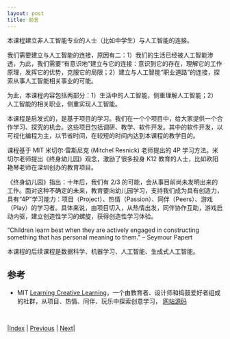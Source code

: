```yaml
---
layout: post
title: 前言
---
```


本课程建立非人工智能专业的人士（比如中学生）与人工智能的连接。

我们需要建立与人工智能的连接，原因有二：1）我们的生活已经被人工智能渗透，为此，我们需要“有意识地”建立与它的连接：意识到它的存在，理解它的工作原理，发挥它的优势，克服它的局限；2）建立与人工智能“职业道路”的连接，探索从事人工智能相关事业的可能。

为此，本课程内容包括两部分：1）生活中的人工智能，侧重理解人工智能；2）人工智能的相关职业，侧重实现人工智能。

本课程是启发式的，是基于项目的学习。我们在一个个项目中，给大家提供一个合作学习、探究的机会。这些项目包括调研、教学、软件开发。其中的软件开发，以可视化编程为主，以节省时间，在较短的时间内达到本课程的教学目的。

课程基于 MIT 米切尔·雷斯尼克 (Mitchel Resnick) 老师提出的 4P 学习方法。米切尔老师提出《终身幼儿园》观念，激励了很多投身 K12 教育的人士，比如欧阳艳琴老师在深圳创办的教育项目。

《终身幼儿园》指出：十年后，我们有 2/3 的可能，会从事目前尚未发明出来的工作。面对这种不确定的未来，教育要向幼儿园学习，支持我们成为具有创造力，具有“4P”学习能力：项目（Project）、热情（Passion）、同伴（Peers）、游戏（Play）的学习者。具体来说，由项目切入，从热情出发，同伴协作互助，游戏启动内驱，建立创造性学习的螺旋，获得创造性学习体验。

“Children learn best when they are actively engaged in constructing something that has
personal meaning to them.”
	        – Seymour Papert

本课程的后续课程是数据科学、机器学习、人工智能、生成式人工智能。

## 参考

- MIT [Learning Creative Learning](https://lcl.media.mit.edu/)，一个由教育者、设计师和捣鼓爱好者组成的社群，从项目、热情、同伴、玩乐中探索创意学习， [网站源码](https://github.com/mitmedialab/lcl)

<br/>

|[Index](./) | [Previous](./) | [Next](2-framework)|
